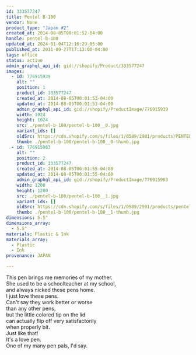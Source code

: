 ```yaml
---
id: 333577247
title: Pentel B-100
vendor: None
product_type: "Japan #2"
created_at: 2014-08-05T00:01:52-04:00
handle: pentel-b-100
updated_at: 2024-01-04T12:16:29-05:00
published_at: 2011-09-27T17:13:00-04:00
tags: office
status: active
admin_graphql_api_id: gid://shopify/Product/333577247
images:
  - id: 776915939
    alt: ""
    position: 1
    product_id: 333577247
    created_at: 2014-08-05T00:01:53-04:00
    updated_at: 2014-08-05T00:01:53-04:00
    admin_graphql_api_id: gid://shopify/ProductImage/776915939
    width: 1024
    height: 1024
    src: ./pentel-b-100/pentel-b-100__0.jpg
    variant_ids: []
    oldSrc: https://cdn.shopify.com/s/files/1/0589/2901/products/PENTEL_B_100.jpeg?v=1407211313
    thumb: ./pentel-b-100/pentel-b-100__0-thumb.jpg
  - id: 776915963
    alt: ""
    position: 2
    product_id: 333577247
    created_at: 2014-08-05T00:01:55-04:00
    updated_at: 2014-08-05T00:01:55-04:00
    admin_graphql_api_id: gid://shopify/ProductImage/776915963
    width: 1200
    height: 1200
    src: ./pentel-b-100/pentel-b-100__1.jpg
    variant_ids: []
    oldSrc: https://cdn.shopify.com/s/files/1/0589/2901/products/pentelred.jpeg?v=1407211315
    thumb: ./pentel-b-100/pentel-b-100__1-thumb.jpg
dimensions: 5.5"
dimensions_array:
  - 5.5"
materials: Plastic & Ink
materials_array:
  - Plastic
  - Ink
provenance: JAPAN

---
```


This pen brings me memories of my mother.  
She used to be a schoolteacher at my school,  
and always nicked these pens home.  
I just love these pens.  
Can't say they work better or worse  
than any other pens,  
but the little colored tip on the lid  
can actually flip off very satisfactorily  
when properly bit.  
Just like that!  
It's a love pen.  
One of my many pen pals, I'd say.